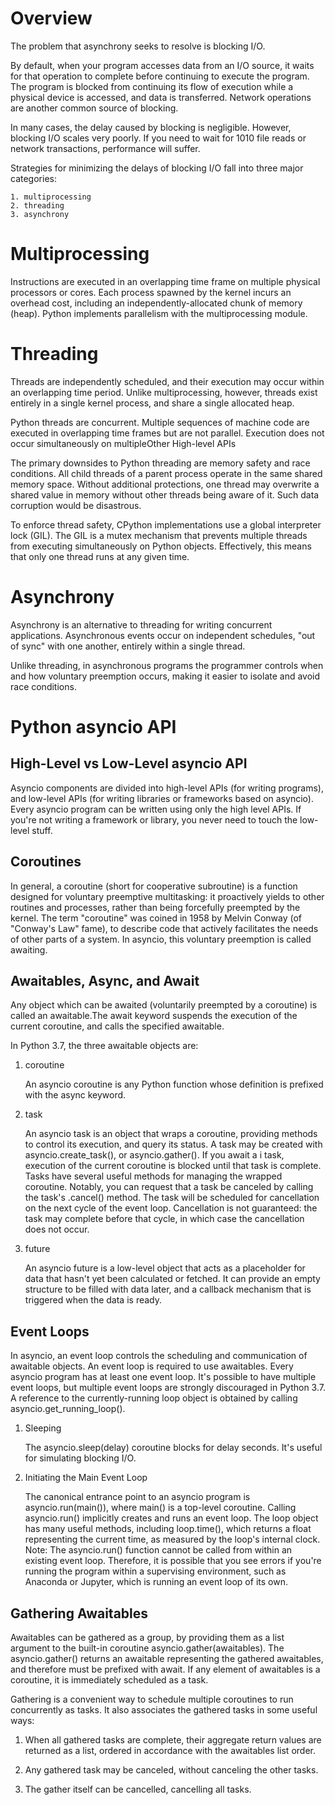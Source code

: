 Overview
========

The problem that asynchrony seeks to resolve is blocking I/O.

By default, when your program accesses data from an I/O source, it waits for
that operation to complete before continuing to execute the program. The program
is blocked from continuing its flow of execution while a physical device is
accessed, and data is transferred. Network operations are another common source
of blocking.

In many cases, the delay caused by blocking is negligible. However, blocking I/O
scales very poorly. If you need to wait for 1010 file reads or network
transactions, performance will suffer.

Strategies for minimizing the delays of blocking I/O fall into three major
categories:

    1. multiprocessing
    2. threading
    3. asynchrony

Multiprocessing
===============
Instructions are executed in an overlapping time frame on multiple physical
processors or cores. Each process spawned by the kernel incurs an overhead cost,
including an independently-allocated chunk of memory (heap). Python implements
parallelism with the multiprocessing module.

Threading
=========
Threads are independently scheduled, and their execution may occur within an
overlapping time period. Unlike multiprocessing, however, threads exist entirely
in a single kernel process, and share a single allocated heap.

Python threads are concurrent. Multiple sequences of machine code are executed
in overlapping time frames but are not parallel. Execution does not occur
simultaneously on multipleOther High-level APIs

The primary downsides to Python threading are memory safety and race conditions.
All child threads of a parent process operate in the same shared memory space.
Without additional protections, one thread may overwrite a shared value in
memory without other threads being aware of it. Such data corruption would be
disastrous.

To enforce thread safety, CPython implementations use a global interpreter lock
(GIL). The GIL is a mutex mechanism that prevents multiple threads from
executing simultaneously on Python objects. Effectively, this means that only
one thread runs at any given time.

Asynchrony
==========
Asynchrony is an alternative to threading for writing concurrent applications.
Asynchronous events occur on independent schedules, "out of sync" with one
another, entirely within a single thread.

Unlike threading, in asynchronous programs the programmer controls when and how
voluntary preemption occurs, making it easier to isolate and avoid race
conditions.

Python asyncio API
==================

High-Level vs Low-Level asyncio API
-----------------------------------
Asyncio components are divided into high-level APIs (for writing programs), and
low-level APIs (for writing libraries or frameworks based on asyncio). Every
asyncio program can be written using only the high level APIs. If you're not
writing a framework or library, you never need to touch the low-level stuff.

Coroutines
----------
In general, a coroutine (short for cooperative subroutine) is a function
designed for voluntary preemptive multitasking: it proactively yields to other
routines and processes, rather than being forcefully preempted by the kernel.
The term "coroutine" was coined in 1958 by Melvin Conway (of "Conway's Law"
fame), to describe code that actively facilitates the needs of other parts of a
system. In asyncio, this voluntary preemption is called awaiting.

Awaitables, Async, and Await
----------------------------
Any object which can be awaited (voluntarily preempted by a coroutine) is called
an awaitable.The await keyword suspends the execution of the current coroutine,
and calls the specified awaitable.

In Python 3.7, the three awaitable objects are:

1. coroutine

   An asyncio coroutine is any Python function whose definition is
   prefixed with the async keyword.

2. task 

   An asyncio task is an object that wraps a coroutine, providing
   methods to control its execution, and query its status. A task may be
   created with asyncio.create_task(), or asyncio.gather(). If you await a i
   task, execution of the current coroutine is blocked until that task is
   complete.
   Tasks have several useful methods for managing the wrapped coroutine.
   Notably, you can request that a task be canceled by calling the task's
   .cancel() method. The task will be scheduled for cancellation on the
   next cycle of the event loop. Cancellation is not guaranteed: the task
   may complete before that cycle, in which case the cancellation does
   not occur.

3. future

   An asyncio future is a low-level object that acts as a placeholder
   for data that hasn't yet been calculated or fetched. It can provide an
   empty structure to be filled with data later, and a callback mechanism
   that is triggered when the data is ready.

Event Loops
-----------
In asyncio, an event loop controls the scheduling and communication of awaitable
objects. An event loop is required to use awaitables. Every asyncio program has
at least one event loop. It's possible to have multiple event loops, but
multiple event loops are strongly discouraged in Python 3.7. A reference to the
currently-running loop object is obtained by calling asyncio.get_running_loop().

1. Sleeping

   The asyncio.sleep(delay) coroutine blocks for delay seconds.  It's useful 
   for simulating blocking I/O.

2. Initiating the Main Event Loop

   The canonical entrance point to an asyncio
   program is asyncio.run(main()), where main() is a top-level coroutine.
   Calling asyncio.run() implicitly creates and runs an event loop. The
   loop object has many useful methods, including loop.time(), which
   returns a float representing the current time, as measured by the loop's
   internal clock.
   Note: The asyncio.run() function cannot be called from within an
   existing event loop. Therefore, it is possible that you see errors if
   you're running the program within a supervising environment, such as
   Anaconda or Jupyter, which is running an event loop of its own.

Gathering Awaitables
--------------------
Awaitables can be gathered as a group, by providing them as a list argument to
the built-in coroutine asyncio.gather(awaitables). The asyncio.gather() returns
an awaitable representing the gathered awaitables, and therefore must be
prefixed with await. If any element of awaitables is a coroutine, it is
immediately scheduled as a task.

Gathering is a convenient way to schedule multiple coroutines to run
concurrently as tasks. It also associates the gathered tasks in some useful
ways:

1. When all gathered tasks are complete, their aggregate return values are
returned as a list, ordered in accordance with the awaitables list order.

2. Any gathered task may be canceled, without canceling the other tasks.

3. The gather itself can be cancelled, cancelling all tasks.
